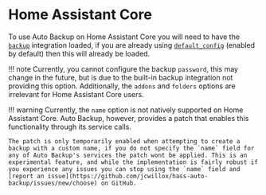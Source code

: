# Home Assistant Core

To use Auto Backup on Home Assistant Core you will need to have the [`backup`](https://www.home-assistant.io/integrations/backup) integration loaded, if you are already using [`default_config`](https://www.home-assistant.io/integrations/default_config) (enabled by default) then this will already be loaded.

!!! note
    Currently, you cannot configure the backup `password`, this may change in the future, but is due to the built-in backup integration not providing this option. Additionally, the `addons` and `folders` options are irrelevant for Home Assistant Core users.

!!! warning
    Currently, the `name` option is not natively supported on Home Assistant Core. Auto Backup, however, provides a patch that enables this functionality through its service calls.
    
    The patch is only temporarily enabled when attempting to create a backup with a custom name, if you do not specify the `name` field for any of Auto Backup's services the patch wont be applied. This is an experimental feature, and while the implementation is fairly robust if you experience any issues you can stop using the `name` field and [report an issue](https://github.com/jcwillox/hass-auto-backup/issues/new/choose) on GitHub.